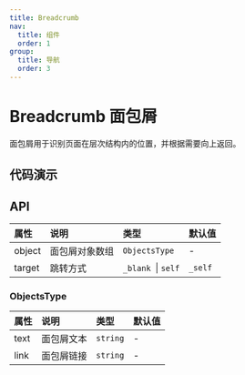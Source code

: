 ```yaml
---
title: Breadcrumb
nav:
  title: 组件
  order: 1
group: 
  title: 导航
  order: 3
---
```


#  Breadcrumb 面包屑

面包屑用于识别页面在层次结构内的位置，并根据需要向上返回。

## 代码演示

<code src="./demo/basic.tsx"></code>

## API

| 属性     | 说明       | 类型                                   | 默认值  |
| :------- | :--------- | :-------------------- | :------ |
| object   | 面包屑对象数组 | `ObjectsType` | - |
| target    | 跳转方式     | `_blank `\| `self` |  `_self` |

### ObjectsType
| 属性     | 说明       | 类型                                   | 默认值  |
| :------- | :--------- | :-------------------- | :------ |
| text   | 面包屑文本 | `string` | - |
| link | 面包屑链接  | `string` | - |
